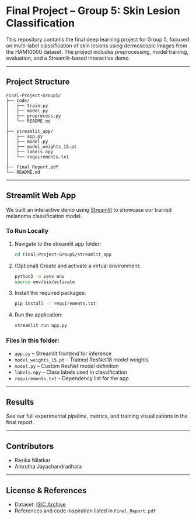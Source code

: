 
# Final Project – Group 5: Skin Lesion Classification

This repository contains the final deep learning project for Group 5, focused on multi-label classification of skin lesions using dermoscopic images from the HAM10000 dataset. The project includes preprocessing, model training, evaluation, and a Streamlit-based interactive demo.

---

## Project Structure

```
Final-Project-Group5/
├── Code/
│   ├── train.py
│   ├── model.py
│   ├── preprocess.py
│   └── README.md
│
├── streamlit_app/
│   ├── app.py
│   ├── model.py
│   ├── model_weights_15.pt
│   ├── labels.npy
│   └── requirements.txt
│
├── Final_Report.pdf
└── README.md
```

---

## Streamlit Web App

We built an interactive demo using [Streamlit](https://streamlit.io/) to showcase our trained melanoma classification model.

### To Run Locally

1. Navigate to the streamlit app folder:
   ```bash
   cd Final-Project-Group5/streamlit_app
   ```

2. (Optional) Create and activate a virtual environment:
   ```bash
   python3 -m venv env
   source env/bin/activate
   ```

3. Install the required packages:
   ```bash
   pip install -r requirements.txt
   ```

4. Run the application:
   ```bash
   streamlit run app.py
   ```

### Files in this folder:
- `app.py` – Streamlit frontend for inference
- `model_weights_15.pt` – Trained ResNet18 model weights
- `model.py` – Custom ResNet model definition
- `labels.npy` – Class labels used in classification
- `requirements.txt` – Dependency list for the app

---

## Results

See our full experimental pipeline, metrics, and training visualizations in the final report.

---

## Contributors

- Rasika Nilatkar
- Amrutha Jayachandradhara

---

## License & References

- Dataset: [ISIC Archive](https://challenge.isic-archive.com/)
- References and code inspiration listed in `Final_Report.pdf`
